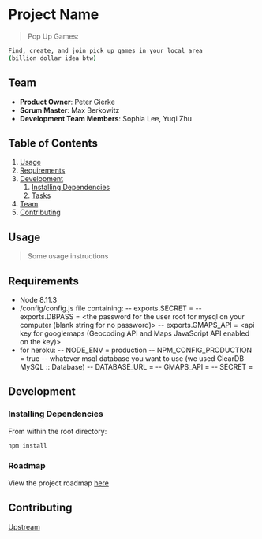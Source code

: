 # Project Name

> Pop Up Games:

```sh
Find, create, and join pick up games in your local area
(billion dollar idea btw)
```

## Team

- **Product Owner**: Peter Gierke
- **Scrum Master**: Max Berkowitz
- **Development Team Members**: Sophia Lee, Yuqi Zhu

## Table of Contents

1.  [Usage](#Usage)
1.  [Requirements](#requirements)
1.  [Development](#development)
    1.  [Installing Dependencies](#installing-dependencies)
    1.  [Tasks](#tasks)
1.  [Team](#team)
1.  [Contributing](#contributing)

## Usage

> Some usage instructions

## Requirements

- Node 8.11.3
- /config/config.js file containing:
  -- exports.SECRET = <secret for session>
  -- exports.DBPASS = <the password for the user root for mysql on your computer (blank string for no password)>
  -- exports.GMAPS_API = <api key for googlemaps (Geocoding API and Maps JavaScript API enabled on the key)>
- for heroku:
  -- NODE_ENV = production
  -- NPM_CONFIG_PRODUCTION = true
  -- whatever msql database you want to use (we used ClearDB MySQL :: Database)
  -- DATABASE_URL = <the url given to you via CLEARDB_DATABASE_URL upon setting up ClearDB or whatever else you use>
  -- GMAPS_API = <your api key>
  -- SECRET = <secret for session>

## Development

### Installing Dependencies

From within the root directory:

```sh
npm install
```

### Roadmap

View the project roadmap [here](https://github.com/BlastOffInc/Pop-Up-Games/pulls)

## Contributing

[Upstream](https://github.com/BlastOffInc/Pop-Up-Games)
